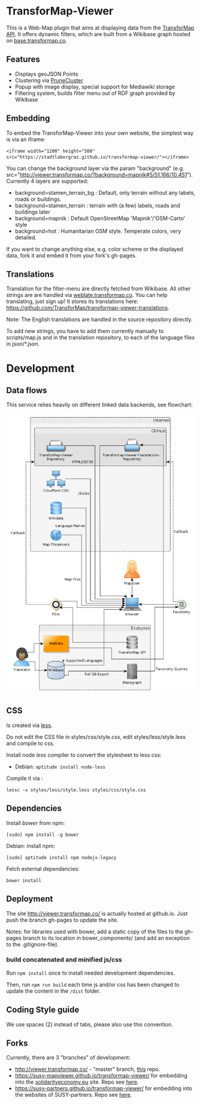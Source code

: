 # TransforMap-Viewer

This is a Web-Map plugin that aims at displaying data from the [TransforMap API](https://github.com/TransforMap/data.transformap.co). It offers dynamic filters, which are built from a Wikibase graph hosted on [base.transformap.co](https://base.transformap.co).

## Features

* Displays geoJSON Points
* Clustering via [PruneCluster](https://github.com/SINTEF-9012/PruneCluster)
* Popup with image display, special support for Mediawiki storage
* Filtering system, builds filter menu out of RDF graph provided by Wikibase

## Embedding

To embed the TransforMap-Viewer into your own website, the simplest way is via an iframe:

    <iframe width="1200" height="500" src="https://stadtlaborgraz.github.io/transformap-viewer/"></iframe>

You can change the background layer via the param "background" (e.g. src="http://viewer.transformap.co/?background=mapnik#5/51.166/10.451"). Currently 4 layers are supported:

* background=stamen_terrain_bg : Default, only terrain without any labels, roads or buildings.
* background=stamen_terrain : terrain with (a few) labels, roads and buildings later
* background=mapnik : Default OpenStreetMap 'Mapnik'/'OSM-Carto' style
* background=hot : Humanitarian OSM style. Temperate colors, very detailed.

If you want to change anything else, e.g. color scheme or the displayed data, fork it and embed it from your fork's gh-pages.

## Translations

Translation for the filter-menu are directly fetched from Wikibase. All other strings are  are handled via [weblate.transformap.co](https://weblate.transformap.co/projects/transformap-viewer/transformap-viewer-textsnipplets/). You can help translating, just sign up! It stores its translations here: https://github.com/TransforMap/transformap-viewer-translations.

Note: The English translations are handled in the source repository directly.

To add new strings, you have to add them currently manually to scripts/map.js and in the translation repository, to each of the language files in json/*.json.

# Development

## Data flows

This service relies heavily on different linked data backends, see flowchart:

![Flowchart showing the services involved](TM-Viewer-dataflow.png)

## CSS

Is created via [less](http://lesscss.org/).

Do not edit the CSS file in styles/css/style.css, edit styles/less/style.less and compile to css.

Install node *less* compiler to convert the stylesheet to less css:

* Debian: `aptitude install node-less`

Compile it via :

    lessc -x styles/less/style.less styles/css/style.css

## Dependencies

Install *bower* from npm:

    [sudo] npm install -g bower

Debian: install npm:

    [sudo] aptitude install npm nodejs-legacy

Fetch external dependencies:

    bower install

## Deployment

The site http://viewer.transformap.co/ is actually hosted at github.io. Just push the branch gh-pages to update the site.

Notes: for libraries used with bower, add a static copy of the files to the gh-pages branch to its location in bower_components/ (and add an exception to the .gitignore-file).

### build concatenated and minified js/css

Run `npm install` once to install needed development dependencies.

Then, run `npm run build` each time js and/or css has been changed to update the content in the `/dist` folder.

## Coding Style guide

We use spaces (2) instead of tabs, please also use this convention.

## Forks

Currently, there are 3 "branches" of development:

* http://viewer.transformap.co/ - "master" branch, [this](https://github.com/TransforMap/transformap-viewer) repo.
* https://susy-mapviewer.github.io/transformap-viewer/ for embedding into the [solidarityeconomy.eu](http://solidarityeconomy.eu) site. Repo see [here](https://github.com/susy-mapviewer/transformap-viewer).
* https://susy-partners.github.io/transformap-viewer/ for embedding into the websites of SUSY-partners. Repo see [here](https://github.com/susy-partners/transformap-viewer).
